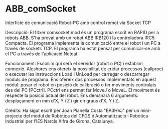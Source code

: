 # ABB_comSocket
Interfície de comunicació Robot-PC amb control remot via Socket TCP

Descripció:
El fitxer comsocket.mod és un programa escrit en RAPID per a robots ABB.
S'ha provat amb un robot ABB IRB120 i la controladora IRC5 Compacta.
El programa implementa la comunicació entre el robot i un PC a través
de sockets TCP. El programa ha estat pensat per comunicar-se amb el PC a
través de l'aplicació Netcat.

Funcionament:
Escollim qui serà el servidor (robot o PC) i establim connexió. Aleshores
ens ofereix la possibilitat de cridar processos (callproc) o executar les
instruccions Load i UnLoad per carregar o descarregar mòduls de programa.
Ens ofereix dos processos implementats en aquest mòdul: posar el robot en
posició de calibració o fer moviments controlats des del PC [PCctrl].
PCctrl ens permet fer MoveJ o MoveL. El moviment és respecte la posició
actual del robot. Ens demanarà 6 arguments: desplaçament en mm d'X, Y i Z
i gir en graus d'X, Y i Z.

Crèdits:
Ha sigut escrit per Joan Planella Costa "EA3HVJ" per un mini-projecte del
mòdul de Robòtica del CFGS d'Automatització i Robòtica Industrial per
l'IES Narcís Xifra de Girona, Catalunya.

